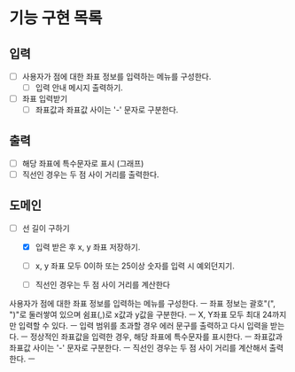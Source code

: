 # 기능 구현 목록

## 입력
- [ ] 사용자가 점에 대한 좌표 정보를 입력하는 메뉴를 구성한다.
  - [ ] 입력 안내 메시지 출력하기.
- [ ] 좌표 입력받기
  - [ ] 좌표값과 좌표값 사이는 '-' 문자로 구분한다.

## 출력
- [ ] 해당 좌표에 특수문자로 표시 (그래프)
- [ ] 직선인 경우는 두 점 사이 거리를 출력한다.

## 도메인
- [ ] 선 길이 구하기
  - [x] 입력 받은 후 x, y 좌표 저장하기.
  - [ ] x, y 좌표 모두 0이하 또는 25이상 숫자를 입력 시 예외던지기.
  - [ ] 직선인 경우는 두 점 사이 거리를 계산한다



사용자가 점에 대한 좌표 정보를 입력하는 메뉴를 구성한다. ㅡ
좌표 정보는 괄호"(", ")"로 둘러쌓여 있으며 쉼표(,)로 x값과 y값을 구분한다. ㅡ
X, Y좌표 모두 최대 24까지만 입력할 수 있다. ㅡ
입력 범위를 초과할 경우 에러 문구를 출력하고 다시 입력을 받는다. ㅡ
정상적인 좌표값을 입력한 경우, 해당 좌표에 특수문자를 표시한다. ㅡ
좌표값과 좌표값 사이는 '-' 문자로 구분한다. ㅡ
직선인 경우는 두 점 사이 거리를 계산해서 출력한다. ㅡ